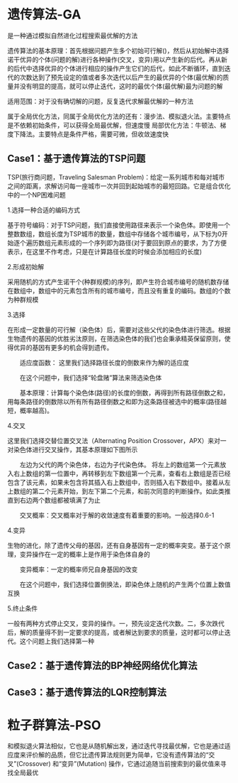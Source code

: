 # 遗传算法-GA

是一种通过模拟自然进化过程搜索最优解的方法

遗传算法的基本原理：首先根据问题产生多个初始可行解()，然后从初始解中选择诺干优异的个体(问题的解)进行各种操作(交叉，变异)用以产生新的后代。再从新的后代中选择优异的个体进行相应的操作产生它们的后代，如此不断循环，直到迭代的次数达到了预先设定的值或者多次迭代以后产生的最优异的个体(最优解)的质量并没有明显的提高，就可以停止迭代，这时的最优个体(最优解)最为问题的解

适用范围：对于没有确切解的问题，反复迭代求解最优解的一种方法

属于全局优化方法，同属于全局优化方法的还有：漫步法、模拟退火法。主要特点是不依赖初始条件，可以获得全局最优解，但速度慢
局部优化方法：牛顿法、梯度下降法。主要特点是条件严格，需要可微，但收敛速度快
  
## Case1：基于遗传算法的TSP问题

TSP(旅行商问题，Traveling Salesman Problem)：给定一系列城市和每对城市之间的距离，求解访问每一座城市一次并回到起始城市的最短回路。它是组合优化中的一个NP困难问题

1.选择一种合适的编码方式

基于符号编码：对于TSP问题，我们直接使用路径来表示一个染色体。即使用一个整数数组，数组长度为TSP城市的数量，数组中存储各个城市编号，从下标为0开始逐个遍历数组元素形成的一个序列即为路径(对于要回到原点的要求，为了方便表示，在这里不作考虑，只是在计算路径长度的时候会添加相应的长度)

2.形成初始解

采用随机的方式产生诺干个(种群规模)的序列，即产生符合城市编号的随机数存储在数组中，数组中的元素包含所有的城市编号，而且没有重复的编码。数组的个数为种群规模

3.选择

在形成一定数量的可行解（染色体）后，需要对这些父代的染色体进行筛选。根据生物遗传的基因的优胜劣汰原则，在筛选染色体的我们也会秉承精英保留原则，使得优异的基因有更多的机会得到遗传。

　　适应度函数： 这里我们选择路径长度的倒数来作为解的适应度

　　在这个问题中，我们选择“轮盘赌”算法来筛选染色体

　　基本原理：计算每个染色体(路径)的长度的倒数，再得到所有路径倒数之和，用每条路径的倒数除以所有所有路径倒数之和即为这条路径被选中的概率(路径越短，概率越高)。
  
4.交叉

这里我们选择交替位置交叉法（Alternating Position Crossover，APX）来对一对染色体进行交叉操作，其基本原理如下图所示

　　左边为父代的两个染色体，右边为子代染色体。 将左上的数组第一个元素放入右上数组的第一位置中，再转移到左下数组第一个元素，查看右上数组是否已经包含了该元素，如果未包含将其插入右上数组中，否则插入右下数组中。接着从左上数组的第二个元素开始，到左下第二个元素，和前次同意的判断操作。如此类推直到右边两个数组都被填满了为止

　　交叉概率：交叉概率对于解的收敛速度有着重要的影响。一般选择0.6-1

4.变异

生物的进化，除了遗传父母的基因，还有自身基因有一定的概率突变。基于这个原理，变异操作在一定的概率上是作用于染色体自身的

　　变异概率：一定的概率师兄自身基因的改变

　　在这个问题中，我们选择位置倒换法，即染色体上随机的产生两个位置上数值互换
  
5.终止条件

一般有两种方式停止交叉，变异的操作。一，预先设定迭代次数。二，多次跌代后，解的质量得不到一定要求的提高，或者解达到要求的质量，这时都可以停止迭代。这个问题上我们选择第一种

## Case2：基于遗传算法的BP神经网络优化算法

## Case3：基于遗传算法的LQR控制算法

# 粒子群算法-PSO

和模拟退火算法相似，它也是从随机解出发，通过迭代寻找最优解，它也是通过适应度来评价解的品质，但它比遗传算法规则更为简单，它没有遗传算法的“交叉”(Crossover) 和“变异”(Mutation) 操作，它通过追随当前搜索到的最优值来寻找全局最优




